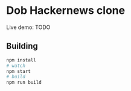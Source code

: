 # Dob Hackernews clone

Live demo: TODO

## Building

```bash
npm install
# watch
npm start
# build
npm run build
```